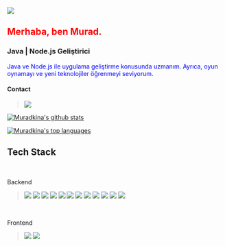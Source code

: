 
<img src="https://media.giphy.com/media/1d5U0oFBn8MPmmR5pB/giphy.gif">
<font color="red"><h2>Merhaba, ben Murad.</h2></font>

<h3>Java | Node.js Geliştirici</h3>
<font color="blue">Java ve Node.js ile uygulama geliştirme konusunda uzmanım. Ayrıca, oyun oynamayı ve yeni teknolojiler öğrenmeyi seviyorum.</font>

#### Contact

<blockquote>
 <a href="https://z-p15.www.instagram.com/m.e.e.k77/"><img src="https://img.shields.io/badge/Instagram-%23E4405F.svg?style=for-the-badge&logo=Instagram&logoColor=white">
</blockquote>

<!---
<img src=""><a href=""><img src=""><a href=""><img src="">
--->

[![Muradkina's github stats](https://github-readme-stats.vercel.app/api?username=Muradkina&theme=blue-green)](https://github.com/anuraghazra/github-readme-stats)


[![Muradkina's top languages](https://github-readme-stats.vercel.app/api/top-langs/?username=Muradkina&theme=blue-green)](https://github.com/anuraghazra/github-readme-stats)


## Tech Stack
<br>
<p>Backend</p>

<blockquote>
<img src="https://img.shields.io/badge/java-%23ED8B00.svg?style=for-the-badge&logo=java&logoColor=white"> 
<img src="https://img.shields.io/badge/spring-%236DB33F.svg?style=for-the-badge&logo=spring&logoColor=white"> 
<img src="https://img.shields.io/badge/Spring_Boot-F2F4F9?style=for-the-badge&logo=spring-boot">
<img src="https://img.shields.io/badge/Apache%20Kafka-000?style=for-the-badge&logo=apachekafka"> 
<img src="https://img.shields.io/badge/redis-%23DD0031.svg?style=for-the-badge&logo=redis&logoColor=white"> 
<img src="https://img.shields.io/badge/Socket.io-black?style=for-the-badge&logo=socket.io&badgeColor=010101"> 
<img src="https://img.shields.io/badge/mysql-%2300f.svg?style=for-the-badge&logo=mysql&logoColor=white"> 
<img src="https://img.shields.io/badge/AWS-%23FF9900.svg?style=for-the-badge&logo=Node&logoColor=white"> 

<img src="https://img.shields.io/badge/MongoDB-%234ea94b.svg?style=for-the-badge&logo=mongodb&logoColor=white"> 
<img src="https://img.shields.io/badge/postgres-%23316192.svg?style=for-the-badge&logo=postgresql&logoColor=white"> 
<img src="https://img.shields.io/badge/kotlin-%237F52FF.svg?style=for-the-badge&logo=kotlin&logoColor=white"> 
<img src="https://img.shields.io/badge/AWS-%23FF9900.svg?style=for-the-badge&logo=amazon-aws&logoColor=white"> 
</blockquote>
<br>
<p>Frontend</p>
<blockquote>
<img src="https://img.shields.io/badge/JavaScript-323330?style=for-the-badge&logo=javascript&logoColor=F7DF1E">
<img src="https://img.shields.io/badge/react-%2320232a.svg?style=for-the-badge&logo=react&logoColor=%2361DAFB"> 
</blockquote>


<!---
https://ileriayo.github.io/markdown-badges/
--->
